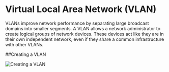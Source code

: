 # Virtual Local Area Network (VLAN)

VLANs improve network performance by separating large broadcast domains into smaller segments. A VLAN allows a network administrator to create logical groups of network devices. These devices act like they are in their own independent network, even if they share a common infrastructure with other VLANs.

##Creating a VLAN

![Creating a VLAN]([https://raw.githubusercontent.com/deliawolf/VLAN/94c113a0eb38818c8c917ea4121af18d9fe50c1e/1.Create%20VLAN.svg)

